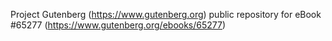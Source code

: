 Project Gutenberg (https://www.gutenberg.org) public repository for
eBook #65277 (https://www.gutenberg.org/ebooks/65277)
